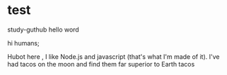 # test
study-guthub
hello word  

hi humans;

Hubot here , I like Node.js and javascript (that's what I'm made of it).
I've had tacos on the moon and find them far superior to Earth tacos
